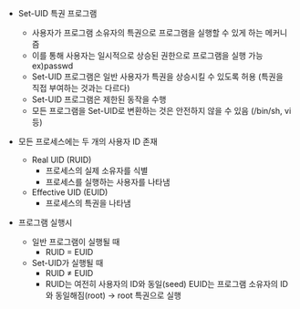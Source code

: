 - Set-UID 특권 프로그램
	- 사용자가 프로그램 소유자의 특권으로 프로그램을 실행할 수 있게 하는 메커니즘
	- 이를 통해 사용자는 일시적으로 상승된 권한으로 프로그램을 실행 가능 ex)passwd 
	- Set-UID 프로그램은 일반 사용자가 특권을 상승시킬 수 있도록 허용 
	  (특권을 직접 부여하는 것과는 다르다)
	- Set-UID 프로그램은 제한된 동작을 수행
	- 모든 프로그램을 Set-UID로 변환하는 것은 안전하지 않을 수 있음 (/bin/sh, vi 등)

- 모든 프로세스에는 두 개의 사용자 ID 존재
	- Real UID (RUID)
		- 프로세스의 실제 소유자를 식별
		- 프로세스를 실행하는 사용자를 나타냄
	- Effective UID (EUID)
		- 프로세스의 특권을 나타냄

- 프로그램 실행시
	- 일반 프로그램이 실행될 때
		- RUID = EUID
	- Set-UID가 실행될 때
		- RUID ≠ EUID
		- RUID는 여전히 사용자의 ID와 동일(seed) EUID는 프로그램 소유자의 ID와 동일해짐(root) → root 특권으로 실행
